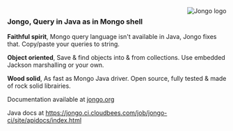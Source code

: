 <img src="https://github.com/bguerout/jongo/raw/gh-pages/assets/img/jongo_big.png" alt="Jongo logo" title="Jongo" align="right">

### Jongo, Query in Java as in Mongo shell

**Faithful spirit**, Mongo query language isn't available in Java, Jongo fixes that. Copy/paste your queries to string.

**Object oriented**, Save & find objects into & from collections. Use embedded Jackson marshalling or your own.

**Wood solid**, As fast as Mongo Java driver. Open source, fully tested & made of rock solid librairies.

Documentation available at <a href="http://www.jongo.org/">jongo.org</a>

Java docs at https://jongo.ci.cloudbees.com/job/jongo-ci/site/apidocs/index.html

